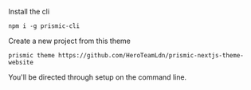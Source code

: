 Install the cli

    npm i -g prismic-cli

Create a new project from this theme

    prismic theme https://github.com/HeroTeamLdn/prismic-nextjs-theme-website

You'll be directed through setup on the command line. 